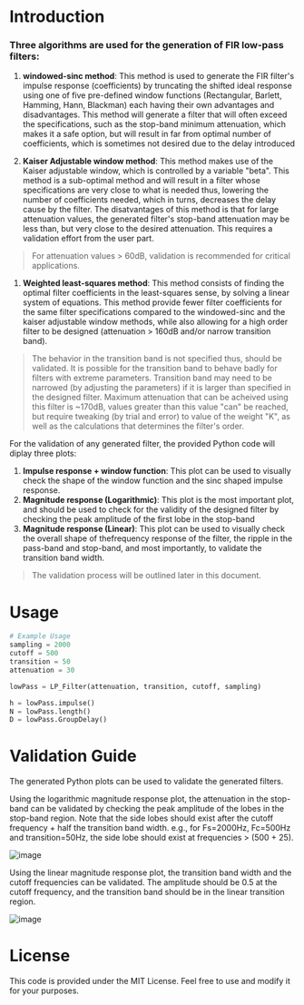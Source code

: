 # Introduction
### Three algorithms are used for the generation of FIR low-pass filters:
1. **__windowed-sinc method__**: This method is used to generate the FIR filter's impulse response (coefficients) by truncating the shifted ideal response using one of five pre-defined window functions (Rectangular, Barlett, Hamming, Hann, Blackman) each having their own advantages and disadvantages. This method will generate a filter that will often exceed the specifications, such as the stop-band minimum attenuation, which makes it a safe option, but will result in far from optimal number of coefficients, which is sometimes not desired due to the delay introduced

1. __**Kaiser Adjustable window method**__: This method makes use of the Kaiser adjustable window, which is controlled by a variable "beta". This method is a sub-optimal method and will result in a filter whose specifications are very close to what is needed thus, lowering the number of coefficients needed, which in turns, decreases the delay cause by the filter.
The disatvantages of this method is that for large attenuation values, the generated filter's stop-band attenuation may be less than, but very close to the desired attenuation. This requires a validation effort from the user part.
> For attenuation values > 60dB, validation is recommended for critical applications.

1. __**Weighted least-squares method**__: This method consists of finding the optimal filter coefficients in the least-squares sense, by solving a linear system of equations. This method provide fewer filter coefficients for the same filter specifications compared to the windowed-sinc and the kaiser adjustable window methods, while also allowing for a high order filter to be designed (attenuation > 160dB and/or narrow transition band).
> The behavior in the transition band is not specified thus, should be validated. It is possible for the transition band to behave badly for filters with extreme parameters.
> Transition band may need to be narrowed (by adjusting the parameters) if it is larger than specified in the designed filter.
> Maximum attenuation that can be acheived using this filter is ~170dB, values greater than this value "can" be reached, but require tweaking (by trial and error) to value of the weight "K", as well as the calculations that determines the filter's order.

For the validation of any generated filter, the provided Python code will diplay three plots:
1. **Impulse response + window function**: This plot can be used to visually check the shape of the window function and the sinc shaped impulse response.
1. **Magnitude response (Logarithmic)**: This plot is the most important plot, and should be used to check for the validity of the designed filter by checking the peak amplitude of the first lobe in the stop-band
1. **Magnitude response (Linear)**: This plot can be used to visually check the overall shape of thefrequency response of the filter, the ripple in the pass-band and stop-band, and most importantly, to validate the transition band width.
> The validation process will be outlined later in this document.


# Usage
```python
# Example Usage
sampling = 2000
cutoff = 500
transition = 50
attenuation = 30

lowPass = LP_Filter(attenuation, transition, cutoff, sampling)

h = lowPass.impulse()
N = lowPass.length()
D = lowPass.GroupDelay()
```


# Validation Guide
The generated Python plots can be used to validate the generated filters.

Using the logarithmic magnitude response plot, the attenuation in the stop-band can be validated by checking the peak amplitude of the lobes in the stop-band region. Note that the side lobes should exist after the cutoff frequency + half the transition band width.
e.g., for Fs=2000Hz, Fc=500Hz and transition=50Hz, the side lobe should exist at frequencies > (500 + 25).


![image](https://github.com/Fadi-Eid/DigitalFilterDesign/assets/113466842/da0c3af8-be2c-4c1f-ac28-128af42591fc)




Using the linear magnitude response plot, the transition band width and the cutoff frequencies can be validated. The amplitude should be 0.5 at the cutoff frequency, and the transition band should be in the linear transition region.

![image](https://github.com/Fadi-Eid/DigitalFilterDesign/assets/113466842/21cb4e94-f722-4e42-8997-91a200164bb8)


# License
This code is provided under the MIT License. Feel free to use and modify it for your purposes.
